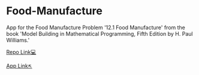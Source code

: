 # Food-Manufacture
App for the Food Manufacture Problem '12.1 Food Manufacture' from the book 'Model Building in Mathematical Programming, Fifth Edition by H. Paul Williams.'

[Repo Link💻](https://github.com/Ash7erix/Model_Building_Assignments/tree/main/12.1_Food_Manufacture)

[App Link↖️](https://food-manufacture.streamlit.app/)
